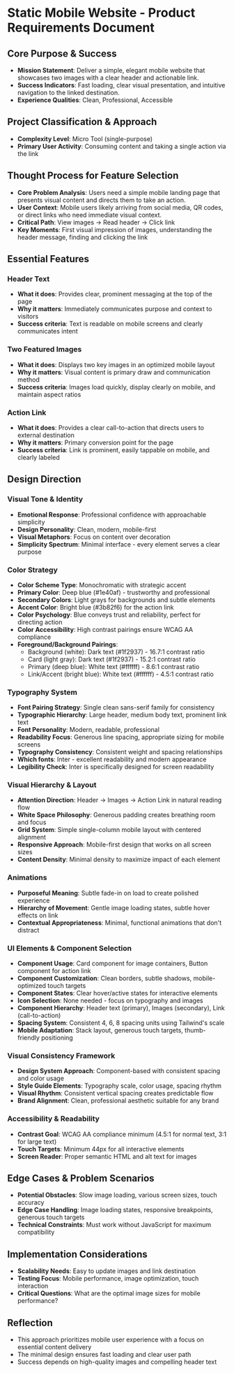 # Static Mobile Website - Product Requirements Document

## Core Purpose & Success
- **Mission Statement**: Deliver a simple, elegant mobile website that showcases two images with a clear header and actionable link.
- **Success Indicators**: Fast loading, clear visual presentation, and intuitive navigation to the linked destination.
- **Experience Qualities**: Clean, Professional, Accessible

## Project Classification & Approach
- **Complexity Level**: Micro Tool (single-purpose)
- **Primary User Activity**: Consuming content and taking a single action via the link

## Thought Process for Feature Selection
- **Core Problem Analysis**: Users need a simple mobile landing page that presents visual content and directs them to take an action.
- **User Context**: Mobile users likely arriving from social media, QR codes, or direct links who need immediate visual context.
- **Critical Path**: View images → Read header → Click link
- **Key Moments**: First visual impression of images, understanding the header message, finding and clicking the link

## Essential Features

### Header Text
- **What it does**: Provides clear, prominent messaging at the top of the page
- **Why it matters**: Immediately communicates purpose and context to visitors
- **Success criteria**: Text is readable on mobile screens and clearly communicates intent

### Two Featured Images
- **What it does**: Displays two key images in an optimized mobile layout
- **Why it matters**: Visual content is primary draw and communication method
- **Success criteria**: Images load quickly, display clearly on mobile, and maintain aspect ratios

### Action Link
- **What it does**: Provides a clear call-to-action that directs users to external destination
- **Why it matters**: Primary conversion point for the page
- **Success criteria**: Link is prominent, easily tappable on mobile, and clearly labeled

## Design Direction

### Visual Tone & Identity
- **Emotional Response**: Professional confidence with approachable simplicity
- **Design Personality**: Clean, modern, mobile-first
- **Visual Metaphors**: Focus on content over decoration
- **Simplicity Spectrum**: Minimal interface - every element serves a clear purpose

### Color Strategy
- **Color Scheme Type**: Monochromatic with strategic accent
- **Primary Color**: Deep blue (#1e40af) - trustworthy and professional
- **Secondary Colors**: Light grays for backgrounds and subtle elements
- **Accent Color**: Bright blue (#3b82f6) for the action link
- **Color Psychology**: Blue conveys trust and reliability, perfect for directing action
- **Color Accessibility**: High contrast pairings ensure WCAG AA compliance
- **Foreground/Background Pairings**: 
  - Background (white): Dark text (#1f2937) - 16.7:1 contrast ratio
  - Card (light gray): Dark text (#1f2937) - 15.2:1 contrast ratio
  - Primary (deep blue): White text (#ffffff) - 8.6:1 contrast ratio
  - Link/Accent (bright blue): White text (#ffffff) - 4.5:1 contrast ratio

### Typography System
- **Font Pairing Strategy**: Single clean sans-serif family for consistency
- **Typographic Hierarchy**: Large header, medium body text, prominent link text
- **Font Personality**: Modern, readable, professional
- **Readability Focus**: Generous line spacing, appropriate sizing for mobile screens
- **Typography Consistency**: Consistent weight and spacing relationships
- **Which fonts**: Inter - excellent readability and modern appearance
- **Legibility Check**: Inter is specifically designed for screen readability

### Visual Hierarchy & Layout
- **Attention Direction**: Header → Images → Action Link in natural reading flow
- **White Space Philosophy**: Generous padding creates breathing room and focus
- **Grid System**: Simple single-column mobile layout with centered alignment
- **Responsive Approach**: Mobile-first design that works on all screen sizes
- **Content Density**: Minimal density to maximize impact of each element

### Animations
- **Purposeful Meaning**: Subtle fade-in on load to create polished experience
- **Hierarchy of Movement**: Gentle image loading states, subtle hover effects on link
- **Contextual Appropriateness**: Minimal, functional animations that don't distract

### UI Elements & Component Selection
- **Component Usage**: Card component for image containers, Button component for action link
- **Component Customization**: Clean borders, subtle shadows, mobile-optimized touch targets
- **Component States**: Clear hover/active states for interactive elements
- **Icon Selection**: None needed - focus on typography and images
- **Component Hierarchy**: Header text (primary), Images (secondary), Link (call-to-action)
- **Spacing System**: Consistent 4, 6, 8 spacing units using Tailwind's scale
- **Mobile Adaptation**: Stack layout, generous touch targets, thumb-friendly positioning

### Visual Consistency Framework
- **Design System Approach**: Component-based with consistent spacing and color usage
- **Style Guide Elements**: Typography scale, color usage, spacing rhythm
- **Visual Rhythm**: Consistent vertical spacing creates predictable flow
- **Brand Alignment**: Clean, professional aesthetic suitable for any brand

### Accessibility & Readability
- **Contrast Goal**: WCAG AA compliance minimum (4.5:1 for normal text, 3:1 for large text)
- **Touch Targets**: Minimum 44px for all interactive elements
- **Screen Reader**: Proper semantic HTML and alt text for images

## Edge Cases & Problem Scenarios
- **Potential Obstacles**: Slow image loading, various screen sizes, touch accuracy
- **Edge Case Handling**: Image loading states, responsive breakpoints, generous touch targets
- **Technical Constraints**: Must work without JavaScript for maximum compatibility

## Implementation Considerations
- **Scalability Needs**: Easy to update images and link destination
- **Testing Focus**: Mobile performance, image optimization, touch interaction
- **Critical Questions**: What are the optimal image sizes for mobile performance?

## Reflection
- This approach prioritizes mobile user experience with a focus on essential content delivery
- The minimal design ensures fast loading and clear user path
- Success depends on high-quality images and compelling header text